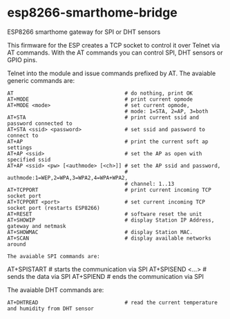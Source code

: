 esp8266-smarthome-bridge
========================

ESP8266 smarthome gateway for SPI or DHT sensors

This firmware for the ESP creates a TCP socket to control it over Telnet via AT commands. With the AT commands you can control SPI, DHT sensors or GPIO pins.

Telnet into the module and issue commands prefixed by AT. The avaiable generic commands are:
```
AT                                    # do nothing, print OK
AT+MODE                               # print current opmode
AT+MODE <mode>                        # set current opmode,
                                      # mode: 1=STA, 2=AP, 3=both
AT+STA                                # print current ssid and password connected to
AT+STA <ssid> <password>              # set ssid and password to connect to
AT+AP                                 # print the current soft ap settings
AT+AP <ssid>                          # set the AP as open with specified ssid
AT+AP <ssid> <pw> [<authmode> [<ch>]] # set the AP ssid and password, 
                                      # authmode:1=WEP,2=WPA,3=WPA2,4=WPA+WPA2,
                                      # channel: 1..13
AT+TCPPORT                            # print current incoming TCP socket port
AT+TCPPORT <port>                     # set current incoming TCP socket port (restarts ESP8266)
AT+RESET                              # software reset the unit
AT+SHOWIP                             # display Station IP Address, gateway and netmask
AT+SHOWMAC                            # display Station MAC.
AT+SCAN                               # display available networks around

The avaiable SPI commands are:
```
AT+SPISTART                           # starts the communication via SPI
AT+SPISEND <byte> <byte> <...>        # sends the data via SPI
AT+SPIEND                             # ends the communication via SPI

The avaiable DHT commands are:
```
AT+DHTREAD                            # read the current temperature and humidity from DHT sensor
